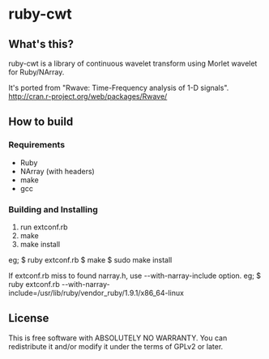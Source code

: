 # ruby-cwt

## What's this?

ruby-cwt is a library of continuous wavelet transform using Morlet
wavelet for Ruby/NArray.

It's ported from "Rwave: Time-Frequency analysis of 1-D signals".
http://cran.r-project.org/web/packages/Rwave/

## How to build

### Requirements

+ Ruby
+ NArray (with headers)
+ make
+ gcc

### Building and Installing

1. run extconf.rb
2. make
3. make install

eg;
    $ ruby extconf.rb
    $ make
    $ sudo make install

If extconf.rb miss to found narray.h, use --with-narray-include option.
eg;
    $ ruby extconf.rb --with-narray-include=/usr/lib/ruby/vendor_ruby/1.9.1/x86_64-linux


## License

This is free software with ABSOLUTELY NO WARRANTY.
You can redistribute it and/or modify it under the terms of GPLv2 or
later.
